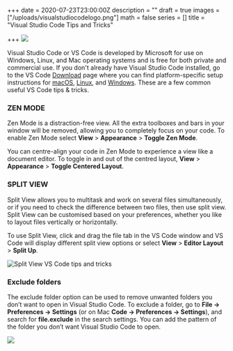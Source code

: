 +++
date = 2020-07-23T23:00:00Z
description = ""
draft = true
images = ["/uploads/visualstudiocodelogo.png"]
math = false
series = []
title = "Visual Studio Code Tips and Tricks"

+++
![](/uploads/tips-and-tricks.png)

Visual Studio Code or VS Code is developed by Microsoft for use on Windows, Linux, and Mac operating systems and is free for both private and commercial use. If you don't already have Visual Studio Code installed, go to the VS Code [Download](https://code.visualstudio.com/download) page where you can find platform-specific setup instructions for [macOS](https://code.visualstudio.com/docs/setup/mac), [Linux](https://code.visualstudio.com/docs/setup/linux), and [Windows](https://code.visualstudio.com/docs/setup/windows). These are a few common useful VS Code tips & tricks.

### ZEN MODE

Zen Mode is a distraction-free view. All the extra toolboxes and bars in your window will be removed, allowing you to completely focus on your code. To enable Zen Mode select **View** > **Appearance** > **Toggle Zen Mode**.

You can centre-align your code in Zen Mode to experience a view like a document editor. To toggle in and out of the centred layout, **View** > **Appearance** > **Toggle Centered Layout**.

### SPLIT VIEW

Split View allows you to multitask and work on several files simultaneously, or if you need to check the difference between two files, then use split view. Split View can be customised based on your preferences, whether you like to layout files vertically or horizontally.

To use Split View, click and drag the file tab in the VS Code window and VS Code will display different split view options or select **View** > **Editor Layout** > **Split Up**.

![Split View VS Code tips and tricks](/uploads/comparing-files-in-split-view-2.png "Split View multitasking")

### Exclude folders

The exclude folder option can be used to remove unwanted folders you don’t want to open in Visual Studio Code. To exclude a folder, go to **File -> Preferences -> Settings** (or on Mac **Code -> Preferences -> Settings**), and search for **file.exclude** in the search settings. You can add the pattern of the folder you don’t want Visual Studio Code to open.

![](/uploads/hero.png)